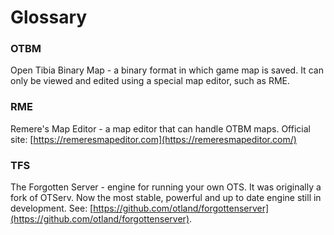 # Glossary

### OTBM

Open Tibia Binary Map - a binary format in which game map is saved. It can only be viewed and edited using a special map editor, such as RME.

### RME

Remere's Map Editor - a map editor that can handle OTBM maps. Official site: [https://remeresmapeditor.com](https://remeresmapeditor.com/)

### TFS

The Forgotten Server - engine for running your own OTS. It was originally a fork of OTServ. Now the most stable, powerful and up to date engine still in development. See: [https://github.com/otland/forgottenserver](https://github.com/otland/forgottenserver).

